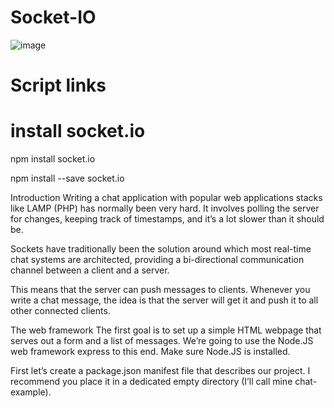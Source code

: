 # Socket-IO
![image](https://user-images.githubusercontent.com/59916393/108194542-c4e12d00-713c-11eb-9ec2-ca28a9b80fbd.png)

# Script links
<script src="https://cdn.socket.io/socket.io-3.0.1.min.js"></script>

# install socket.io
npm install socket.io

npm install --save socket.io

Introduction
Writing a chat application with popular web applications stacks like LAMP (PHP) has normally been very hard. It involves polling the server for changes, keeping track of timestamps, and it’s a lot slower than it should be.

Sockets have traditionally been the solution around which most real-time chat systems are architected, providing a bi-directional communication channel between a client and a server.

This means that the server can push messages to clients. Whenever you write a chat message, the idea is that the server will get it and push it to all other connected clients.

The web framework
The first goal is to set up a simple HTML webpage that serves out a form and a list of messages. We’re going to use the Node.JS web framework express to this end. Make sure Node.JS is installed.

First let’s create a package.json manifest file that describes our project. I recommend you place it in a dedicated empty directory (I’ll call mine chat-example).




